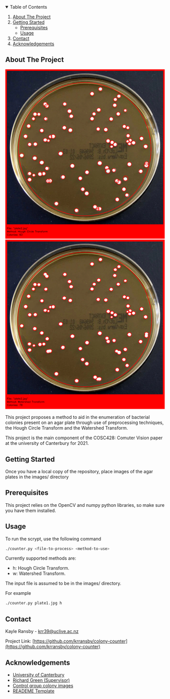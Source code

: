 <!-- TABLE OF CONTENTS -->
<details open="open">
  <summary>Table of Contents</summary>
  <ol>
    <li>
        <a href="#about-the-project">About The Project</a>
    </li>
    <li>
      <a href="#getting-started">Getting Started</a>
      <ul>
        <li><a href="#prerequisites">Prerequisites</a></li>
        <li><a href="#usage">Usage</a></li>
      </ul>
    </li>
    <li><a href="#contact">Contact</a></li>
    <li><a href="#acknowledgements">Acknowledgements</a></li>
  </ol>
</details>



<!-- ABOUT THE PROJECT -->
## About The Project

<img src="outputs/examples/hough_ex.png" width="600"> <img src="outputs/examples/water_ex.png" width="600"> 


This project proposes a method to aid in the enumeration of bacterial colonies present on an agar plate through use of preprocessing techniques, the Hough Circle Transform and the Watershed Transform.

This project is the main component of the COSC428: Comuter Vision paper at the university of Canterbury for 2021.




<!-- GETTING STARTED -->
## Getting Started

Once you have a local copy of the repository, place images of the agar plates in the images/ directory




## Prerequisites

This project relies on the OpenCV and numpy python libraries, so make sure you have them installed.




<!-- USAGE EXAMPLES -->
## Usage

To run the scrypt, use the following command

  ```sh
  ./counter.py <file-to-process> <method-to-use>
  ```


Currently supported methods are:
* h: Hough Circle Transform.
* w: Watershed Transform.


The input file is assumed to be in the images/ directory.


For example

  ```sh
  ./counter.py plate1.jpg h
  ```




<!-- CONTACT -->
## Contact

Kayle Ransby - krr39@uclive.ac.nz

Project Link: [https://github.com/krransby/colony-counter](https://github.com/krransby/colony-counter)




<!-- ACKNOWLEDGEMENTS -->
## Acknowledgements
* [University of Canterbury](https://www.canterbury.ac.nz/)
* [Richard Green (Supervisor)](https://www.canterbury.ac.nz/engineering/contact-us/people/richard-green.html)
* [Control group colony images](http://opencfu.sourceforge.net/samples.php)
* [READEME Template](https://github.com/othneildrew/Best-README-Template)